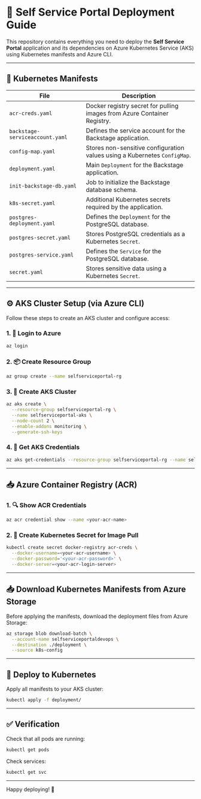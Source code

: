 # 🚀 Self Service Portal Deployment Guide

This repository contains everything you need to deploy the **Self Service Portal** application and its dependencies on Azure Kubernetes Service (AKS) using Kubernetes manifests and Azure CLI.

---

## 📂 Kubernetes Manifests

| File                          | Description                                                                 |
|-------------------------------|-----------------------------------------------------------------------------|
| `acr-creds.yaml`              | Docker registry secret for pulling images from Azure Container Registry.   |
| `backstage-serviceaccount.yaml` | Defines the service account for the Backstage application.               |
| `config-map.yaml`             | Stores non-sensitive configuration values using a Kubernetes `ConfigMap`.  |
| `deployment.yaml`             | Main `Deployment` for the Backstage application.                           |
| `init-backstage-db.yaml`      | Job to initialize the Backstage database schema.                           |
| `k8s-secret.yaml`             | Additional Kubernetes secrets required by the application.                 |
| `postgres-deployment.yaml`    | Defines the `Deployment` for the PostgreSQL database.                      |
| `postgres-secret.yaml`        | Stores PostgreSQL credentials as a Kubernetes `Secret`.                    |
| `postgres-service.yaml`       | Defines the `Service` for the PostgreSQL database.                         |
| `secret.yaml`                 | Stores sensitive data using a Kubernetes `Secret`.                         |

---

## ⚙️ AKS Cluster Setup (via Azure CLI)

Follow these steps to create an AKS cluster and configure access:

### 1. 🔐 Login to Azure
```bash
az login
```

### 2. 📦 Create Resource Group
```bash
az group create --name selfserviceportal-rg
```

### 3. 🚀 Create AKS Cluster
```bash
az aks create \
  --resource-group selfserviceportal-rg \
  --name selfserviceportal-aks \
  --node-count 2 \
  --enable-addons monitoring \
  --generate-ssh-keys
```

### 4. 🔗 Get AKS Credentials
```bash
az aks get-credentials --resource-group selfserviceportal-rg --name selfserviceportal-aks
```

---

## 📥 Azure Container Registry (ACR)

### 1. 🔍 Show ACR Credentials
```bash
az acr credential show --name <your-acr-name>
```

### 2. 🔐 Create Kubernetes Secret for Image Pull
```bash
kubectl create secret docker-registry acr-creds \
  --docker-username=<your-acr-username> \
  --docker-password='<your-acr-password>' \
  --docker-server=<your-acr-login-server>
```

---

## 📥 Download Kubernetes Manifests from Azure Storage

Before applying the manifests, download the deployment files from Azure Storage:

```bash
az storage blob download-batch \
  --account-name selfserviceportaldevops \
  --destination ./deployment \
  --source k8s-config
```

---

## 🚀 Deploy to Kubernetes

Apply all manifests to your AKS cluster:

```bash
kubectl apply -f deployment/
```

---

## ✅ Verification

Check that all pods are running:

```bash
kubectl get pods
```

Check services:

```bash
kubectl get svc
```

---

Happy deploying! 🎉
